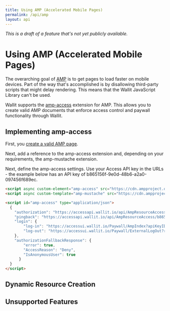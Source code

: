 ```yaml
---
title: Using AMP (Accelerated Mobile Pages)
permalink: /api/amp
layout: api
---
```


_This is a draft of a feature that's not yet publicly available._

# Using AMP (Accelerated Mobile Pages)

The overarching goal of [AMP](https://www.ampproject.org) is to get pages to load faster on mobile devices. Part of the way that's accomplished is by disallowing third-party scripts that might delay rendering. This means that the Wallit JavaScript Library can't be used.

Wallit supports the [amp-access](https://www.ampproject.org/docs/reference/components/amp-access) extension for AMP. This allows you to create valid AMP documents that enforce access control and paywall functionality through Wallit.

## Implementing amp-access

First, you [create a valid AMP page](https://www.ampproject.org/docs/get_started/create.html).

Next, add a reference to the amp-access extension and, depending on your requirements, the amp-mustache extension.

Next, define the amp-access settings. Use your Access API key in the URLs - the example below has an API key of b865156f-9e0d-48b6-a2a0-097456f689ec.

```html
<script async custom-element="amp-access" src="https://cdn.ampproject.org/v0/amp-access-0.1.js"></script>
<script async custom-template="amp-mustache" src="https://cdn.ampproject.org/v0/amp-mustache-0.1.js"></script>

<script id="amp-access" type="application/json">
  {
	"authorization": "https://accessapi.wallit.io/api/AmpResourceAccess/b865156f-9e0d-48b6-a2a0-097456f689ec/Authorization?readerID=READER_ID&resourceURL=CANONICAL_URL&random=RANDOM",
	"pingback": "https://accessapi.wallit.io/api/AmpResourceAccess/b865156f-9e0d-48b6-a2a0-097456f689ec/Pingback?readerID=READER_ID&resourceURL=CANONICAL_URL&random=RANDOM",
	"login": {
		"log-in": "https://accessui.wallit.io/Paywall/AmpIndex?apiKeyID=b865156f-9e0d-48b6-a2a0-097456f689ec&readerID=READER_ID&resourceURL=CANONICAL_URL&referrerURL=DOCUMENT_REFERRER&returnURL=RETURN_URL",
		"log-out": "https://accessui.wallit.io/Paywall/ExternalLogOut?readerID=READER_ID&returnURL=RETURN_URL"
	},
	"authorizationFallbackResponse": {
		"error": true,
		"AccessReason": "Deny",
		"IsAnonymousUser": true
	  }
  }
</script>
```


## Dynamic Resource Creation

## Unsupported Features



